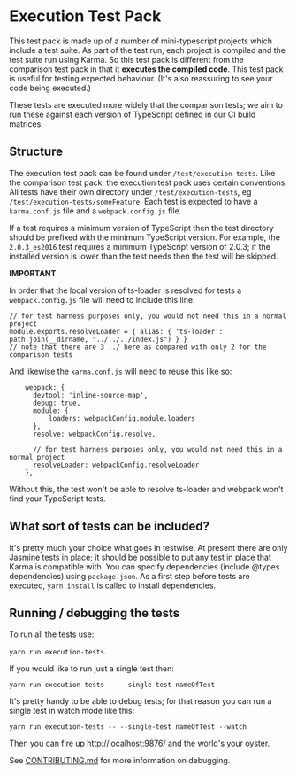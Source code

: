 # Execution Test Pack

This test pack is made up of a number of mini-typescript projects which include a test suite.  As part of the test run, each project is compiled and the test suite run using Karma. So this test pack is different from the comparison test pack in that it **executes the compiled code**. This test pack is useful for testing expected behaviour.  (It's also reassuring to see your
code being executed.)

These tests are executed more widely that the comparison tests; we aim to run these against each version of TypeScript defined in our CI build matrices.

## Structure

The execution test pack can be found under `/test/execution-tests`. Like the comparison test pack, the execution test pack uses certain conventions. All tests have their own directory under `/test/execution-tests`, eg `/test/execution-tests/someFeature`. Each test is expected to have a `karma.conf.js` file and a `webpack.config.js` file.

If a test requires a minimum version of TypeScript then the test directory should be prefixed with the minimum TypeScript version.  For example, the `2.0.3_es2016` test requires a minimum TypeScript version of 2.0.3; if the installed version is lower than the test needs then the test will be skipped.

**IMPORTANT**

In order that the local version of ts-loader is resolved for tests a `webpack.config.js` file will need to include this line:

```
// for test harness purposes only, you would not need this in a normal project
module.exports.resolveLoader = { alias: { 'ts-loader': path.join(__dirname, "../../../index.js") } }
// note that there are 3 ../ here as compared with only 2 for the comparison tests
```

And likewise the `karma.conf.js` will need to reuse this like so:

```
    webpack: {
      devtool: 'inline-source-map',
      debug: true,
      module: {
          loaders: webpackConfig.module.loaders
      },
      resolve: webpackConfig.resolve,

      // for test harness purposes only, you would not need this in a normal project
      resolveLoader: webpackConfig.resolveLoader
    },
```

Without this, the test won't be able to resolve ts-loader and webpack won't find your TypeScript tests.

## What sort of tests can be included?

It's pretty much your choice what goes in testwise.  At present there are only Jasmine tests in place; it should be possible to put any test in place that Karma is compatible with. You can specify dependencies (include @types dependencies) using `package.json`.  As a first step before tests are executed, `yarn install` is called to install dependencies.

## Running / debugging the tests

To run all the tests use:

`yarn run execution-tests`.

If you would like to run just a single test then:

`yarn run execution-tests -- --single-test nameOfTest`

It's pretty handy to be able to debug tests; for that reason you can run a single test in watch mode like this:

`yarn run execution-tests -- --single-test nameOfTest --watch`

Then you can fire up http://localhost:9876/ and the world's your oyster.

See [CONTRIBUTING.md](../../CONTRIBUTING.md#debugging) for more information on debugging.
